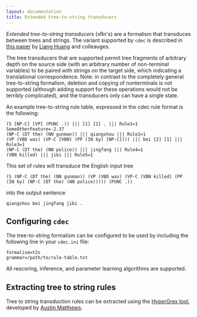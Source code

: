 ```yaml
---
layout: documentation
title: Extended tree-to-string transducers
---
```

*Extended tree-to-string transducers* (xRn's) are a formalism that transduces between trees and strings. The variant supported by `cdec` is described in [this paper](http://www.cis.upenn.edu/~lhuang3/amta06-sdtedl.pdf) by [Liang Huang](http://acl.cs.qc.edu/~lhuang/) and colleauges.

The tree transducers that are supported permit tree fragments of arbitrary depth on the source side (with an arbitrary number of non-terminal variables) to be paired with strings on the target side, which indicating a translational correspondence. Note: in contrast to the completely general tree-to-string formalism, deletion and copying of nonterminals is not supported (although adding support for these operations would not be terribly complicated), and the transducers only can have a single state.

An example tree-to-string rule table, expressed in the cdec rule format is the following:

    (S [NP-C] [VP] (PUNC .)) ||| [1] [2] . ||| Rule1=1 SomeOtherFeature=-2.37
    (NP-C (DT the) (NN gunman)) ||| qiangshou ||| Rule2=1
    (VP (VBD was) (VP-C [VBN] (PP (IN by) [NP-C]))) ||| bei [2] [1] ||| Rule3=1
    (NP-C (DT the) (NN police)) ||| jingfang ||| Rule4=1
    (VBN killed) ||| jibi ||| Rule5=1

This set of rules will transduce the English input tree

    (S (NP-C (DT the) (NN gunman)) (VP (VBD was) (VP-C (VBN killed) (PP (IN by) (NP-C (DT the) (NN police))))) (PUNC .))

into the output sentence

    qiangshou bei jingfang jibi .

## Configuring `cdec`

The tree-to-string formalism can be configured to be used by including the following line in your `cdec.ini` file:

    formalism=t2s
    grammar=/path/to/rule-table.txt

All rescoring, inference, and parameter learning algorithms are supported.

## Extracting tree to string rules

Tree to string transduction rules can be extracted using the [HyperGrex tool](https://github.com/armatthews/HyperGrex), developed by [Austin Matthews](http://armatthews.com/).

